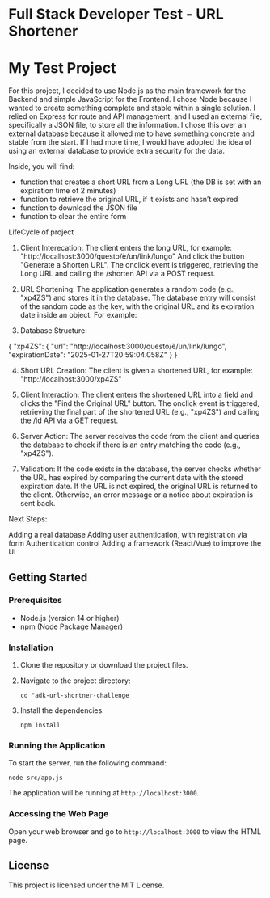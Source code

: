 # Full Stack Developer Test - URL Shortener


# My Test Project

For this project, I decided to use Node.js as the main framework for the Backend and simple JavaScript for the Frontend. 
I chose Node because I wanted to create something complete and stable within a single solution. 
I relied on Express for route and API management, and I used an external file, specifically a JSON file, to store all the information. 
I chose this over an external database because it allowed me to have something concrete and stable from the start.
If I had more time, I would have adopted the idea of using an external database to provide extra security for the data.

Inside, you will find:

- function that creates a short URL from a Long URL (the DB is set with an expiration time of 2 minutes)
- function to retrieve the original URL, if it exists and hasn’t expired
- function to download the JSON file
- function to clear the entire form

LifeCycle of project

1. Client Interecation:
The client enters the long URL, for example:
"http://localhost:3000/questo/è/un/link/lungo"
And click the button "Generate a Shorten URL". The onclick event is triggered, retrieving the Long URL and calling the /shorten API via a POST request.

2. URL Shortening:
The application generates a random code (e.g., "xp4ZS") and stores it in the database. The database entry will consist of the random code as the key, with the original URL and its expiration date inside an object. For example:

3. Database Structure:

{
  "xp4ZS": {
    "url": "http://localhost:3000/questo/è/un/link/lungo",
    "expirationDate": "2025-01-27T20:59:04.058Z"
  }
}

4. Short URL Creation:
The client is given a shortened URL, for example:
"http://localhost:3000/xp4ZS"

5. Client Interaction:
The client enters the shortened URL into a field and clicks the "Find the Original URL" button. The onclick event is triggered, retrieving the final part of the shortened URL (e.g., "xp4ZS") and calling the /id API via a GET request.

6. Server Action:
The server receives the code from the client and queries the database to check if there is an entry matching the code (e.g., "xp4ZS").

6. Validation:
If the code exists in the database, the server checks whether the URL has expired by comparing the current date with the stored expiration date. If the URL is not expired, the original URL is returned to the client. Otherwise, an error message or a notice about expiration is sent back.




Next Steps:

Adding a real database
Adding user authentication, with registration via form
Authentication control
Adding a framework (React/Vue) to improve the UI

## Getting Started

### Prerequisites

- Node.js (version 14 or higher)
- npm (Node Package Manager)

### Installation

1. Clone the repository or download the project files.
2. Navigate to the project directory:

   ```
   cd "adk-url-shortner-challenge
   ```

3. Install the dependencies:

   ```
   npm install
   ```

### Running the Application

To start the server, run the following command:

```
node src/app.js
```

The application will be running at `http://localhost:3000`.

### Accessing the Web Page

Open your web browser and go to `http://localhost:3000` to view the HTML page.

## License

This project is licensed under the MIT License.

